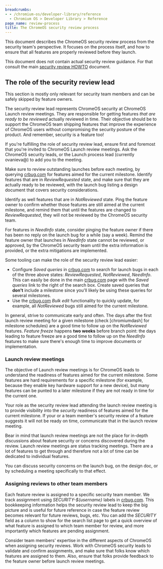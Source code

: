 ```yaml
---
breadcrumbs:
- - /chromium-os/developer-library/reference
  - Chromium OS > Developer Library > Reference
page_name: review-process
title: The ChromeOS security review process
---
```


This document describes the ChromeOS security review process from the security
team's perspective. It focuses on the process itself, and how to ensure that all
features are properly reviewed before they launch.

This document does not contain actual security review guidance. For that consult
the main [security review HOWTO] document.

## The role of the security review lead

This section is mostly only relevant for security team members and can be safely
skipped by feature owners.

The security review lead represents ChromeOS security at ChromeOS Launch
review meetings. They are responsible for getting features *that are ready to be
reviewed* actually reviewed in time. Their objective should be to support the
ChromeOS team shipping features that improve the experience of ChromeOS users
without compromising the security posture of the product. And remember, security
is a feature too!

If you're fulfilling the role of security review lead, ensure first and
foremost that you're invited to ChromeOS Launch review meetings. Ask the
ChromeOS security leads, or the Launch process lead (currently ovanieva@) to add
you to the meeting.

Make sure to review outstanding launches before each meeting, by querying
[crbug.com] for features aimed for the
current milestone. Identify features that are in *ReviewRequested* state, and
make sure that they are actually ready to be reviewed, with the launch bug
listing a design document that covers security considerations.

Identify as well features that are in *NotReviewed* state. Ping the feature
owner to confirm whether those features are still aimed at the current
milestone, and remind them that until the features are changed to
*ReviewRequested*, they will not be reviewed by the ChromeOS security team.

For features in *NeedInfo* state, consider pinging the feature owner if there
has been no reply on the launch bug for a while (say a week). Remind the feature
owner that launches in *NeedInfo* state cannot be reviewed, or approved, by the
ChromeOS security team until the extra information is provided, or the extra
mitigations are implemented.

Some tooling can make the role of the security review lead easier:

*   Configure *Saved queries* in [crbug.com] to search for launch bugs in each
    of the three above states: *ReviewRequested*, *NotReviewed*, *NeedInfo*.
    This can easily be done in the main [crbug.com] page with the *Saved
    queries* link to the right of the search box. Create saved queries that
    **don't** include a milestone since you'll likely be using these queries for
    several milestones.
*   Use the [crbug.com] *Bulk edit* functionality to quickly update, for
    example, all *NotReviewed* bugs still aimed for the current milestone.

In general, strive to communicate early and often. The days after the first
launch review meeting for a given milestone (check [chromiumdash] for milestone
schedules) are a good time to follow up on the *NotReviewed* features. *Feature
freeze* happens **two weeks** before branch point: the days leading to feature
freeze are a good time to follow up on the *NeedInfo* features to make sure
there's enough time to improve documents or implementation.

### Launch review meetings

The objective of Launch review meetings is for ChromeOS leads to understand the
readiness of features aimed for the current milestone. Some features are hard
requirements for a specific milestone (for example, because they enable key
hardware support for a new device), but many features can be punted to a later
milestone if they are not ready in time for the current one.

Your role as the security review lead attending the launch review meeting is to
provide visibility into the *security* readiness of features aimed for the
current milestone. If your or a team member's security review of a feature
suggests it will not be ready on time, communicate that in the launch review
meeting.

Bear in mind that launch review meetings are not the place for in-depth
discussions about feature security or concerns discovered during the review.
Launch review meetings are status tracking meetings. There are a lot of features
to get through and therefore not a lot of time can be dedicated to individual
features.

You can discuss security concerns on the launch bug, on the design doc, or by
scheduling a meeting specifically to that effect.

### Assigning reviews to other team members

Each feature review is assigned to a specific security team member. We track
assignment using *SECURITY-${username}* labels in [crbug.com]. This bookkeeping
information helps the security review lead to keep the big picture and is useful
for future reference in case the feature review becomes relevant for future
reviews, bugs, etc. You can add the *SECURITY* field as a column to show for the
search list page to get a quick overview of what feature is assigned to which
team member for review, and more importantly which features are pending
assignment.

Consider team members' expertise in the different aspects of ChromeOS when
assigning security reviews. Work with ChromeOS security leads to validate and
confirm assignments, and make sure that folks know which features are assigned
to them. Also, ensure that folks provide feedback to the feature owner before
launch review meetings.

[crbug.com]: https://crbug.com
[security review HOWTO]: ../security_review_howto.md
